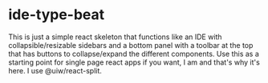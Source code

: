 # ide-type-beat
This is just a simple react skeleton that functions like an IDE with collapsible/resizable sidebars and a bottom panel with a toolbar at the top that has buttons to collapse/expand the different components. Use this as a starting point for single page react apps if you want, I am and that's why it's here. I use @uiw/react-split.